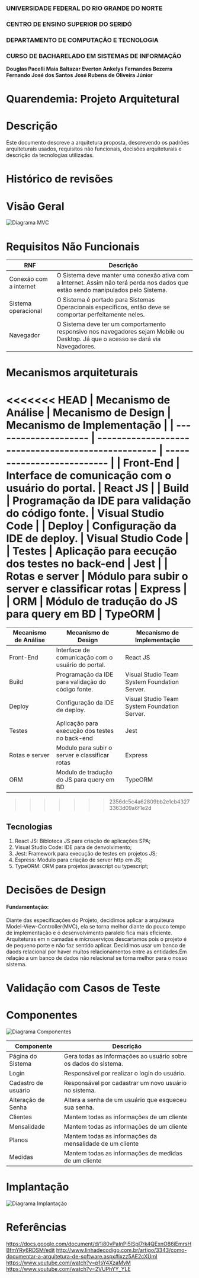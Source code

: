 ### UNIVERSIDADE FEDERAL DO RIO GRANDE DO NORTE

### CENTRO DE ENSINO SUPERIOR DO SERIDÓ

### DEPARTAMENTO DE COMPUTAÇÃO E TECNOLOGIA

### CURSO DE BACHARELADO EM SISTEMAS DE INFORMAÇÃO

**Douglas Pacelli Maia Baltazar**
**Everton Ankelys Fernandes Bezerra**
**Fernando José dos Santos**
**José Rubens de Oliveira Júnior**

# Quarendemia: Projeto Arquitetural

# Descrição

Este documento descreve a arquitetura proposta, descrevendo os padrões arquiteturais usados, requisitos não funcionais, decisões arquiteturais e descrição da tecnologias utilizadas.

# Histórico de revisões

# Visão Geral

![Diagrama MVC](https://github.com/evertonfrnds/quarendemia-back-end/blob/master/docs/diagramasIMGS/diagramaMVC.jpg?raw=true)

# Requisitos Não Funcionais

| RNF                    | Descrição                                                                                                                        |
| ---------------------- | -------------------------------------------------------------------------------------------------------------------------------- |
| Conexão com a internet | O Sistema deve manter uma conexão ativa com a Internet. Assim não terá perda nos dados que estão sendo manipulados pelo Sistema. |
| Sistema operacional    | O Sistema é portado para Sistemas Operacionais especificos, então deve se comportar perfeitamente neles.                         |
| Navegador              | O Sistema deve ter um comportamento responsivo nos navegadores sejam Mobile ou Desktop. Já que o acesso se dará via Navegadores. |

# Mecanismos arquiteturais

<<<<<<< HEAD
| Mecanismo de Análise | Mecanismo de Design                                | Mecanismo de Implementação |
| -------------------- | -------------------------------------------------- | -------------------------- |
| Front-End            | Interface de comunicação com o usuário do portal.  | React JS                   |
| Build                | Programação da IDE para validação do código fonte. | Visual Studio Code         |
| Deploy               | Configuração da IDE de deploy.                     | Visual Studio Code         |
| Testes               | Aplicação para eecução dos testes no back-end      | Jest                       |
| Rotas e server       | Módulo para subir o server e classificar rotas     | Express                    |
| ORM                  | Módulo de tradução do JS para query em BD          | TypeORM                    |
=======
| Mecanismo de Análise | Mecanismo de Design                                | Mecanismo de Implementação                   |
| -------------------- | -------------------------------------------------- | -------------------------------------------- |
| Front-End            | Interface de comunicação com o usuário do portal.  | React JS                                     |
| Build                | Programação da IDE para validação do código fonte. | Visual Studio Team System Foundation Server. |
| Deploy               | Configuração da IDE de deploy.                     | Visual Studio Team System Foundation Server. |
| Testes               | Aplicação para execução dos testes no back-end      | Jest                                         |
| Rotas e server       | Modulo para subir o server e classificar rotas     | Express                                      |
| ORM                  | Modulo de tradução do JS para query em BD          | TypeORM                                      |
>>>>>>> 2356dc5c4a62809bb2e1cb43273363d09a6f1e2d

## Tecnologias

1. React JS: Bibloteca JS para criação de aplicações SPA;
2. Visual Studio Code: IDE para de denvolvimento;
3. Jest: Framework para execução de testes em projetos JS;
4. Espress: Modulo para criação de server http em JS;
5. TypeORM: ORM para projetos javascript ou typescript;

# Decisões de Design

#### Fundamentação:

Diante das especificações do Projeto, decidimos aplicar a arquiteura Model-View-Controller(MVC), ela se torna melhor diante do pouco tempo de implementação e o desenvolvimento paralelo fica mais eficiente. Arquiteturas em n camadas e microserviços descartamos pois o projeto é de pequeno porte e não faz sentido aplicar.
Decidimos usar um banco de daods relacional por haver muitos relacionamentos entre as entidades.Em relação a um banco de dados não relacional se torna melhor para o nosso sistema.

# Validação com Casos de Teste

# Componentes

![Diagrama Componentes](https://github.com/evertonfrnds/quarendemia-back-end/blob/master/docs/diagramasIMGS/diaComponentes.jpg?raw=true)

| Componente          | Descrição                                                       |
| ------------------- | --------------------------------------------------------------- |
| Página do Sistema   | Gera todas as informações ao usuário sobre os dados do sistema. |
| Login               | Responsável por realizar o login do usuário.                    |
| Cadastro de usuário | Responsável por cadastrar um novo usuário no sistema.           |
| Alteração de Senha  | Altera a senha de um usuário que esqueceu sua senha.            |
| Clientes            | Mantem todas as informações de um cliente                       |
| Mensalidade         | Mantem todas as informações de um cliente                       |
| Planos              | Mantem todas as informações da mensalidade de um cliente        |
| Medidas             | Mantem todas as informações de medidas de um cliente            |

# Implantação

![Diagrama Implantação](https://github.com/evertonfrnds/quarendemia-back-end/blob/master/docs/diagramasIMGS/diaImplantacao.jpg?raw=true)

# Referências

https://docs.google.com/document/d/1i80vPaInPi5lSpI7rk4QExnO86iEmrsHBfmYRy6RDSM/edit
http://www.linhadecodigo.com.br/artigo/3343/como-documentar-a-arquitetura-de-software.aspx#ixzz5AE2cXUmI
https://www.youtube.com/watch?v=p1sY4XzaMyM
https://www.youtube.com/watch?v=2VUPhYY_YLE
